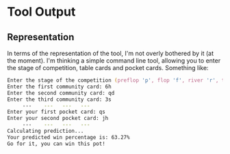 # Tool Output

## Representation

In terms of the representation of the tool, I'm not overly bothered by it (at the moment). I'm thinking a simple command line tool, allowing you to enter the stage of competition, table cards and pocket cards. Something like:

```zsh
Enter the stage of the competition (preflop 'p', flop 'f', river 'r', turn 't'): f
Enter the first community card: 6h
Enter the second community card: qd
Enter the third community card: 3s
     ---    ---   ---   ---
Enter your first pocket card: qs
Enter your second pocket card: jh
     ---    ---   ---   ---
Calculating prediction...
Your predicted win percentage is: 63.27%
Go for it, you can win this pot!
```